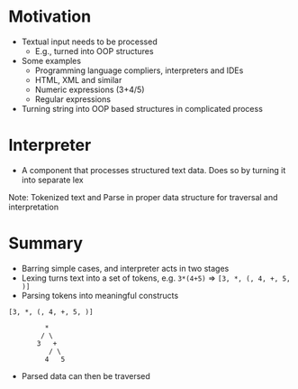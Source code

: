 # Motivation

- Textual input needs to be processed
  - E.g., turned into OOP structures
- Some examples
  - Programming language compliers, interpreters and IDEs
  - HTML, XML and similar
  - Numeric expressions (3+4/5)
  - Regular expressions
- Turning string into OOP based structures in complicated process

# Interpreter

- A component that processes structured text data. Does so by turning it into separate lex

Note: Tokenized text and Parse in proper data structure for traversal and interpretation

# Summary

- Barring simple cases, and interpreter acts in two stages
- Lexing turns text into a set of tokens, e.g. `3*(4+5)` => `[3, *, (, 4, +, 5, )]`
- Parsing tokens into meaningful constructs

```
[3, *, (, 4, +, 5, )]

         *
        / \
       3   +
          / \
         4   5
```

- Parsed data can then be traversed
